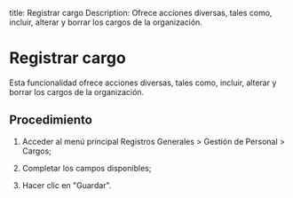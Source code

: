 title: Registrar cargo
Description: Ofrece acciones diversas, tales como, incluir, alterar y borrar los cargos de la organización.
# Registrar cargo


Esta funcionalidad ofrece acciones diversas, tales como, incluir, alterar y
borrar los cargos de la organización.

Procedimiento
-----------------

1.  Acceder al menú principal Registros Generales \> Gestión de Personal \>
    Cargos;

2.  Completar los campos disponibles;

3.  Hacer clic en "Guardar".


<!-- !!! tip "About"

    <b>Product/Version:</b> CITSmart | 8.00 &nbsp;&nbsp;
    <b>Updated:</b>01/28/2021 – Anna Martins

